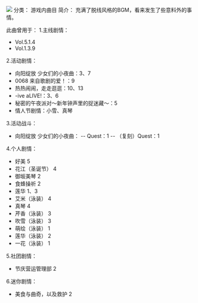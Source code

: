 ![](//static.kivo.wiki/images/music/cover/ZvRfAu71rRezDRpnyCfc3TJ7DOTF2rRk.png)
分类： 游戏内曲目
简介：
充满了脱线风格的BGM，看来发生了些意料外的事情。

此曲曾用于：
1.主线剧情：
 - Vol.5.1.4
 - Vol.1.3.9

2.活动剧情：
 - 向阳绽放 少女们的小夜曲：3、7
 - 0068 来自歌剧的爱！：9
 - 热热闹闹，走走逛逛：10、13
 - -ive aLIVE!：3、6
 - 秘密的午夜派对～新年钟声里的捉迷藏～：5
 - 情人节剧情：小雪、真琴

3.活动战斗：
 - 向阳绽放 少女们的小夜曲：
 -- Quest：1
 -- （复刻）Quest：1

4.个人剧情：
 - 好美 5
 - 花江（圣诞节） 4
 - 御坂美琴 2
 - 食蜂操祈 2
 - 莲华 1、3
 - 艾米（泳装） 4
 - 真琴 4
 - 芹香（泳装） 3
 - 吹雪（泳装） 3
 - 萌绘（泳装） 1
 - 莲华（泳装） 2
 - 一花（泳装） 1

5.社团剧情：
 - 节庆营运管理部 2

6.迷你剧情：
 - 美食与曲奇，以及救护 2

